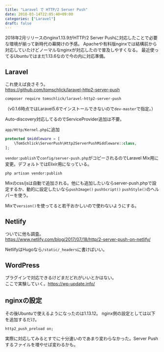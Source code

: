 ```yaml
---
title: "Laravel で HTTP/2 Server Push"
date: 2018-03-14T22:05:40+09:00
categories: ["Laravel"]
draft: false
---
```


2018年2月リリースのnginx1.13.9がHTTP/2 Server Pushに対応したことで必要な環境が揃って新時代の幕開けの予感。
Apacheや有料版nginxでは結構前から対応していたけどノーマルなnginxが対応したので普及しやすくなる。
最近使ってるUbuntuではまだ1.13.6なので今の内に対応準備。

## Laravel
これ使えば良さそう。  
https://github.com/tomschlick/laravel-http2-server-push

```bash
composer require tomschlick/laravel-http2-server-push
```

（v0.1.6時点ではLaravel5.6でインストールできないので`dev-master`で指定。）

Auto-discovery対応してるのでServiceProvider追加は不要。

`app/Http/Kernel.php`に追加

```php
protected $middleware = [
    \TomSchlick\ServerPush\Http2ServerPushMiddleware::class,
];
```

`vendor:publish`で`config/server-push.php`がコピーされるのでLaravel Mix用に変更。デフォルトではElixir用になっている。
```bash
php artisan vendor:publish
```

Mixのcss/jsは自動で追加される。他にも追加したいならserver-push.phpで設定するか、動的に設定したいなら`pushImage()` `pushScript()` `pushStyle()`のヘルパーを使う。

Mixで`version()`を使ってると若干おかしいので使わないようにする。

## Netlify
ついでに他も調査。  
https://www.netlify.com/blog/2017/07/18/http/2-server-push-on-netlify/

NetlifyはHugoなら`/static/_headers`に書けばいい。

## WordPress
プラグインで対応できるけどまだどれがいいとかはない。  
ここで実験していく。https://wp-update.info/

## nginxの設定
その後Ubuntuで使えるようになったのは1.13.12。
nginx側の設定としては以下を追加するだけ。

```
http2_push_preload on;
```

実際に対応してみるとすでに十分速いのであまり変わらなかった。Server Pushするファイルを増やせば変わるかも。
